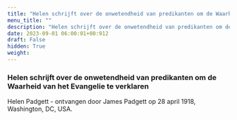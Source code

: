 ```yaml
---
title: "Helen schrijft over de onwetendheid van predikanten om de Waarheid van het Evangelie te verklaren"
menu_title: ""
description: "Helen schrijft over de onwetendheid van predikanten om de Waarheid van het Evangelie te verklaren"
date: 2023-09-01 06:00:01+00:912
draft: False
hidden: True
weight:
---
```

### Helen schrijft over de onwetendheid van predikanten om de Waarheid van het Evangelie te verklaren

Helen Padgett - ontvangen door James Padgett op 28 april 1918, Washington, DC, USA.

